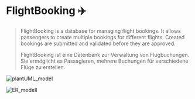# FlightBooking :airplane:
> FlightBooking is a database for managing flight bookings. It allows passengers to create multiple bookings for different flights. Created bookings are submitted and validated before they are approved.
>
>FlightBooking ist eine Datenbank zur Verwaltung von Flugbuchungen. Sie ermöglicht es Passagieren, mehrere Buchungen für verschiedene Flüge zu erstellen. 

![plantUML_model](https://user-images.githubusercontent.com/119418922/214375978-752284a6-b42f-4099-94d6-85a69ebfac93.png)

![ER_modell](https://user-images.githubusercontent.com/119418922/214035652-fe162da6-6621-480f-9d22-9fede467e9ae.PNG)

